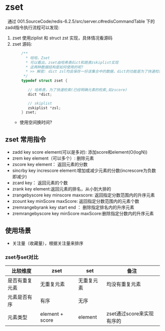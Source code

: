 # zset 
&nbsp;&nbsp;通过 001.SourceCode/redis-6.2.5/src/server.c#redisCommandTable 下的zadd指令执行流程可以发现:
1. zset 使用ziplist 和 struct zst 实现，具体情况看源码
2. zset 源码:
   ```c
       /**
         * 哈哈，Zset
         * 可以看出，zset由哈希表dict和跳表zskiplist实现
         * 这两种数据结构是如何使用的呢?
         * >> 解密: dict zsl均会保存一份该集合中的数据，dict的功能是为了快速检索，如获取元素分数指令:zscore
        */
       typedef struct zset {
    
          // 哈希表，为了快速检索(已经明确元素的检索,如zscore)
          dict *dict;

          // skiplist
          zskiplist *zsl;
       } zset;
   ```
   - 使用空间换时间?

## zset 常用指令
- zadd key score element(可以是多对): 添加score和element(O(logN))
- zrem key element（可以多个）: 删除元素
- zscore key element： 返回元素的分数
- sincrby key increscore element:增加或减少元素的分数(increscore为负数即减少)
- zcard key： 返回元素的个数
- zrank key element:返回元素的排名，从小到大排的
- zrangebyscore key minscore maxscore: 返回指定分数范围内的升序元素
- zcount key minScore maxScore: 返回指定分数范围内的元素个数
- zremrangebyrank key start end ： 删除指定排名内的升序元素
- zremrangebyscore key minScore maxScore:删除指定分数内的升序元素

## 使用场景
- 关注量（收藏量），根据关注量来排序

### zset与set对比
|比较维度|zset|set|备注|
|---|---|----|---|
|是否有重复元素|无重复元素|无重复元素|均没有重复元素|
|元素是否有序|有序|无序||
|元素类型|element + score|element|zset通过score来实现有序的|